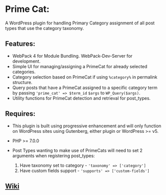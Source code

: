 # Prime Cat:

A WordPress plugin for handling Primary Category assignment of all post types that use the category taxonomy.

## Features:

* WebPack 4 for Module Bundling. WebPack-Dev-Server for development.
* Simple UI for managing/assigning a PrimeCat for already selected categories.
* Category selection based on PrimeCat if using `%category%` in permalink structure.
* Query posts that have a PrimeCat assigned to a specific category term by passing `'prime_cat' => $term_id` `$args` to `WP_Query($args)`.
* Utility functions for PrimeCat detection and retrieval for post_types.

## Requires:

* This plugin is built using progressive enhancement and will only function on WordPress sites using Gutenberg, either plugin or WordPress >= v5.
* PHP >= 7.0.0 
* Post Types wanting to make use of PrimeCats will need to set 2 arguments when registering post_types:
  
  1. Have taxonomy set to category - `'taxonomy' => ['category']`
  2. Have custom fields support -  `'supports' => ['custom-fields']`

## [Wiki](https://github.com/jaredrethman/wp-prime-cat/wiki)
